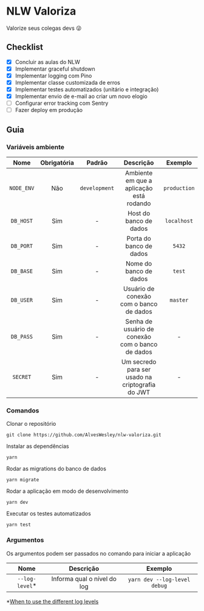 # NLW Valoriza

Valorize seus colegas devs 😜

## Checklist

- [x] Concluir as aulas do NLW
- [x] Implementar graceful shutdown
- [x] Implementar logging com Pino
- [x] Implementar classe customizada de erros
- [x] Implementar testes automatizados (unitário e integração)
- [x] Implementar envio de e-mail ao criar um novo elogio
- [ ] Configurar error tracking com Sentry
- [ ] Fazer deploy em produção

## Guia

### Variáveis ambiente

|    Nome    | Obrigatória |    Padrão     |                    Descrição                     |   Exemplo    |
| :--------: | :---------: | :-----------: | :----------------------------------------------: | :----------: |
| `NODE_ENV` |     Não     | `development` |     Ambiente em que a aplicação está rodando     | `production` |
| `DB_HOST`  |     Sim     |       -       |              Host do banco de dados              | `localhost`  |
| `DB_PORT`  |     Sim     |       -       |             Porta do banco de dados              |    `5432`    |
| `DB_BASE`  |     Sim     |       -       |              Nome do banco de dados              |    `test`    |
| `DB_USER`  |     Sim     |       -       |     Usuário de conexão com o banco de dados      |   `master`   |
| `DB_PASS`  |     Sim     |       -       | Senha de usuário de conexão com o banco de dados |      -       |
|  `SECRET`  |     Sim     |       -       | Um secredo para ser usado na criptografia do JWT |      -       |

### Comandos

Clonar o repositório

```
git clone https://github.com/AlvesWesley/nlw-valoriza.git
```

Instalar as dependências

```
yarn
```

Rodar as migrations do banco de dados

```
yarn migrate
```

Rodar a aplicação em modo de desenvolvimento

```
yarn dev
```

Executar os testes automatizados

```
yarn test
```

### Argumentos

Os argumentos podem ser passados no comando para iniciar a aplicação

|      Nome       |          Descrição          |           Exemplo            |
| :-------------: | :-------------------------: | :--------------------------: |
| `--log-level`\* | Informa qual o nível do log | `yarn dev --log-level debug` |

\*[When to use the different log levels](https://stackoverflow.com/questions/2031163/when-to-use-the-different-log-levels)
